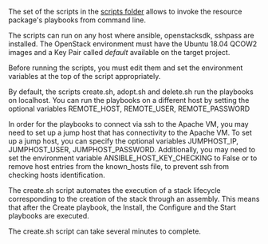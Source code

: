The set of the scripts in the [scripts folder](../Contains/hw-apache-vnfc/Lifecycle/scripts) allows to invoke the resource package's playbooks from command line.

The scripts can run on any host where ansible, openstacksdk, sshpass are installed. The OpenStack environment must have the Ubuntu 18.04 QCOW2 images and a Key Pair called *default* available on the target project.

Before running the scripts, you must edit them and set the environment variables at the top of the script appropriately.

By default, the scripts create.sh, adopt.sh and delete.sh run the playbooks on localhost. You can run the playbooks on a different host by setting the optional variables REMOTE_HOST, REMOTE_USER, REMOTE_PASSWORD

In order for the playbooks to connect via ssh to the Apache VM, you may need to set up a jump host that has connectivity to the Apache VM. To set up a jump host, you can specify the optional variables JUMPHOST_IP, JUMPHOST_USER, JUMPHOST_PASSWORD. Additionally, you may need to set the environment variable ANSIBLE_HOST_KEY_CHECKING to False or to remove host entries from the known_hosts file, to prevent ssh from checking hosts identification.

The create.sh script automates the execution of a stack lifecycle corresponding to the creation of the stack through an assembly. This means that after the Create playbook, the Install, the Configure and the Start playbooks are executed.

The create.sh script can take several minutes to complete.
